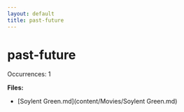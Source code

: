 ```yaml
---
layout: default
title: past-future
---
```

# past-future

Occurrences: 1

**Files:**

- [Soylent Green.md](content/Movies/Soylent Green.md)
